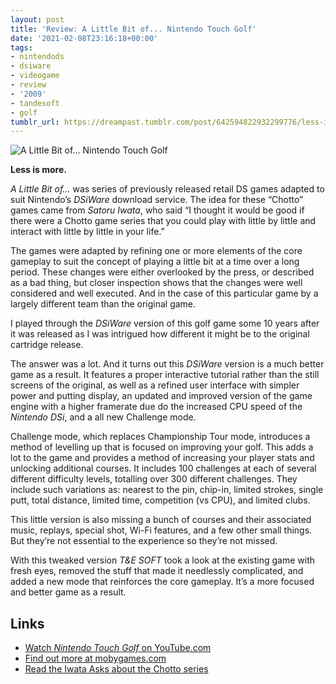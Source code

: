 ```yaml
---
layout: post
title: 'Review: A Little Bit of... Nintendo Touch Golf'
date: '2021-02-08T23:16:18+00:00'
tags:
- nintendods
- dsiware
- videogame
- review
- '2009'
- tandesoft
- golf
tumblr_url: https://dreampast.tumblr.com/post/642594822932299776/less-is-more-a-little-bit-of-was-series-of
---
```

<img src="https://64.media.tumblr.com/546aa32a2609ee8acd21f7af1c614fc0/e67b3d718f0a17b4-6f/s2048x3072/20144b929630388d0f929e09819d0db65a3c614a.jpg" data-orig-height="408" data-orig-width="272" data-media-key="546aa32a2609ee8acd21f7af1c614fc0:e67b3d718f0a17b4-6f" alt="A Little Bit of... Nintendo Touch Golf">

**Less is more.**

_A Little Bit of…_ was series of previously released retail DS games adapted to suit Nintendo’s _DSiWare_ download service. The idea for these “Chotto” games came from _Satoru Iwata_, who said “I thought it would be good if there were a Chotto game series that you could play with little by little and interact with little by little in your life.”

The games were adapted by refining one or more elements of the core gameplay to suit the concept of playing a little bit at a time over a long period. These changes were either overlooked by the press, or described as a bad thing, but closer inspection shows that the changes were well considered and well executed. And in the case of this particular game by a largely different team than the original game.

I played through the _DSiWare_ version of this golf game some 10 years after it was released as I was intrigued how different it might be to the original cartridge release.

The answer was a lot. And it turns out this _DSiWare_ version is a much better game as a result. It features a proper interactive tutorial rather than the still screens of the original, as well as a refined user interface with simpler power and putting display, an updated and improved version of the game engine with a higher framerate due do the increased CPU speed of the _Nintendo DSi_, and a all new Challenge mode.

Challenge mode, which replaces Championship Tour mode, introduces a method of levelling up that is focused on improving your golf. This adds a lot to the game and provides a method of increasing your player stats and unlocking additional courses. It includes 100 challenges at each of several different difficulty levels, totalling over 300 different challenges. They include such variations as: nearest to the pin, chip-in, limited strokes, single putt, total distance, limited time, competition (vs CPU), and limited clubs.

This little version is also missing a bunch of courses and their associated music, replays, special shot, Wi-Fi features, and a few other small things. But they’re not essential to the experience so they’re not missed.

With this tweaked version _T&E SOFT_ took a look at the existing game with fresh eyes, removed the stuff that made it needlessly complicated, and added a new mode that reinforces the core gameplay. It’s a more focused and better game as a result.

## Links

- [Watch _Nintendo Touch Golf_ on YouTube.com](https://href.li/?https://www.youtube.com/watch?v=Ch5Ui4RLFbk)
- [Find out more at mobygames.com](https://href.li/?https://www.mobygames.com/game/true-swing-golf)
- [Read the Iwata Asks about the Chotto series](https://t.umblr.com/redirect?z=https%3A%2F%2Fwww.nintendo.co.uk%2FIwata-Asks%2FIwata-Asks-Nintendo-DSi%2FVolume-6-A-little-bit-of-brain-training%2F1-Chotto-%2F1-Chotto--1049361.html&t=ZTM3ZTJjM2IzZmI4MWRjMTBkMmQwZGM0ZGU4YzZiMWUyM2E5MzZiZSwzYzY0NDgzMzgzMTMyZDY0M2ZmM2I2MWM5NGZjZjU4YmQ3MjA0YmFj&ts=1613041554)
